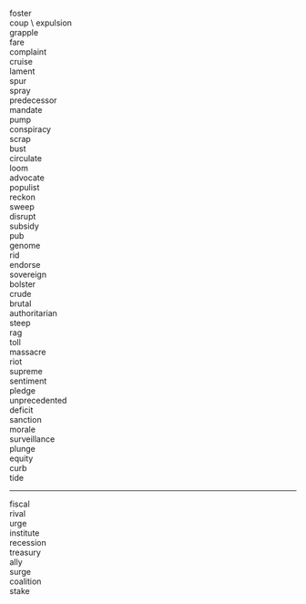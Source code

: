 foster \
coup \ 
expulsion \
grapple \
fare \
complaint \
cruise \
lament \
spur \
spray \
predecessor \
mandate \
pump \
conspiracy \
scrap \
bust \
circulate \
loom \
advocate \
populist \
reckon \
sweep \
disrupt \
subsidy \
pub \
genome \
rid \
endorse \
sovereign \
bolster \
crude \
brutal \
authoritarian \
steep \
rag \
toll \
massacre \
riot \
supreme \
sentiment \
pledge \
unprecedented \
deficit \
sanction \
morale \
surveillance \
plunge \
equity \
curb \
tide

----

fiscal \
rival \
urge \
institute \
recession \
treasury \
ally \
surge \
coalition \
stake
